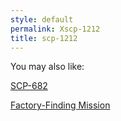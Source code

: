 ```yaml
---
style: default
permalink: Xscp-1212
title: scp-1212
---
```

You may also like:

[SCP-682](http://scp-wiki.net/scp-682)

[Factory-Finding Mission](http://scp-wiki.net/factory-finding-mission)
